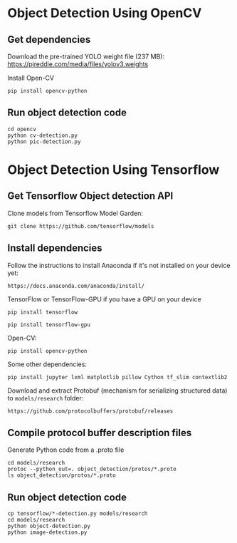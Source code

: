 # Object Detection Using OpenCV

## Get dependencies
Download the pre-trained YOLO weight file (237 MB): https://pjreddie.com/media/files/yolov3.weights

Install Open-CV
```
pip install opencv-python
```

## Run object detection code
```
cd opencv
python cv-detection.py
python pic-detection.py
```

# Object Detection Using Tensorflow

## Get Tensorflow Object detection API 

Clone models from Tensorflow Model Garden:

```
git clone https://github.com/tensorflow/models
```

## Install dependencies

Follow the instructions to install Anaconda if it's not installed on your device yet:
```
https://docs.anaconda.com/anaconda/install/
```

TensorFlow or TensorFlow-GPU if you have a GPU on your device
```
pip install tensorflow
```
```
pip install tensorflow-gpu
```
Open-CV:
```
pip install opencv-python
```

Some other dependencies:
```
pip install jupyter lxml matplotlib pillow Cython tf_slim contextlib2 
```

Download and extract Protobuf (mechanism for serializing structured data) to `models/research` folder:
```
https://github.com/protocolbuffers/protobuf/releases
```

## Compile protocol buffer description files
Generate Python code from a .proto file

```
cd models/research
protoc --python_out=. object_detection/protos/*.proto
ls object_detection/protos/*.proto
```
## Run object detection code
```
cp tensorflow/*-detection.py models/research
cd models/research
python object-detection.py
python image-detection.py
```

